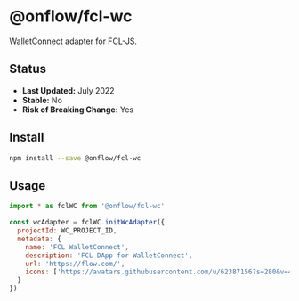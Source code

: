 # @onflow/fcl-wc

WalletConnect adapter for FCL-JS.

## Status

- **Last Updated:** July 2022
- **Stable:** No
- **Risk of Breaking Change:** Yes

## Install

```bash
npm install --save @onflow/fcl-wc
```

## Usage

```javascript
import * as fclWC from '@onflow/fcl-wc'

const wcAdapter = fclWC.initWcAdapter({
  projectId: WC_PROJECT_ID,
  metadata: {
    name: 'FCL WalletConnect',
    description: 'FCL DApp for WalletConnect',
    url: 'https://flow.com/',
    icons: ['https://avatars.githubusercontent.com/u/62387156?s=280&v=4']
  }
})
```
